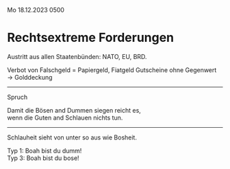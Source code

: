 Mo 18.12.2023 0500

# Rechtsextreme Forderungen

Austritt aus allen Staatenbünden:
NATO, EU, BRD.

Verbot von Falschgeld = Papiergeld, Fiatgeld
Gutscheine ohne Gegenwert
→ Golddeckung

----

Spruch

Damit die Bösen and Dummen siegen
reicht es,  
wenn die Guten and Schlauen nichts tun.

----

Schlauheit sieht von unter so aus wie Bosheit.

Typ 1: Boah bist du dumm!  
Typ 3: Boah bist du bose!
